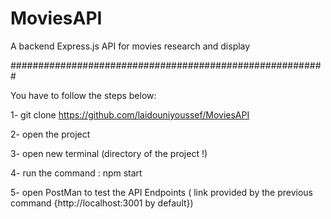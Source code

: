 # MoviesAPI
A backend Express.js API for movies research and display 

#########################################################

You have to follow the steps below:

1- git clone https://github.com/laidouniyoussef/MoviesAPI

2- open the project

3- open new terminal (directory of the project !)

4- run the command : npm start

5- open PostMan to test the API Endpoints ( link provided by the previous command {http://localhost:3001 by default})
